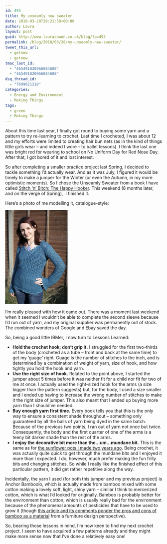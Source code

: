 ```yaml
---
id: 495
title: My unseamly new sweater
date: 2010-03-28T20:21:50+00:00
author: Laura
layout: post
guid: http://www.lauracowen.co.uk/blog/?p=495
permalink: /blog/2010/03/28/my-unseamly-new-sweater/
tweet_this_url:
  - getnew
  - getnew
tmac_last_id:
  - "465491820966084608"
  - "465491820966084608"
dsq_thread_id:
  - "7699621218"
categories:
  - Energy and Environment
  - Making Things
tags:
  - green
  - Making Things
---
```

About this time last year, I finally got round to buying some yarn and a pattern to try re-learning to crochet. Last time I crocheted, I was about 12 and my efforts were limited to creating hair bun nets (as in the kind of things little girls wear &#8211; and indeed I wore &#8211; to ballet lessons). I think the last one was bright red for wearing to school on No Uniform Day for Red Nose Day. After that, I got bored of it and lost interest.

So after completing a smaller practice project last Spring, I decided to tackle something I&#8217;d actually wear. And as it was July, I figured it would be timely to make a jumper for the Winter (or even the Autumn, in my more optimistic moments). So I chose the Unseamly Sweater from a book I have called <a title="Stitch 'n' Bitch book website" href="http://www.knithappens.com/content/view/15/31/" target="_blank">Stitch &#8216;n&#8217; Bitch: The Happy Hooker</a>. This weekend (8 months later, and on the verge of Spring),  I finished it.

Here&#8217;s a photo of me modelling it, catalogue-style:

![Magazine pose for my completed crochet project.](uploads/2010/03/MG_6393-20pc.jpg)

I&#8217;m really pleased with how it came out. There was a moment last weekend when it seemed I wouldn&#8217;t be able to complete the second sleeve because I&#8217;d run out of yarn, and my original supplier was permanently out of stock. The combined wonders of Google and Ebay saved the day.

So, being a good little IBMer, I now turn to Lessons Learned:

  * **Hold the crochet hook; don&#8217;t grip it.** I struggled for the first two-thirds of the body (crocheted as a tube &#8211; front and back at the same time) to get my &#8216;guage&#8217; right. Guage is the number of stitches to the inch, and is determined by a combination of weight of yarn, size of hook, and how tightly you hold the hook and yarn.
  * **Use the right size of hook.** Related to the point above, I started the jumper about 5 times before it was neither fit for a child nor fit for two of me at once. I actually used the right-sized hook for the arms (a size bigger than the pattern suggests) but, for the body, I used a size smaller and I ended up having to increase the wrong number of stitches to make it the right size of jumper. This also meant that I ended up buying more yarn than I should&#8217;ve needed.
  * **Buy enough yarn first time.** Every book tells you that this is the only way to ensure a consistent shade throughout &#8211; something only guaranteed by all the balls of yarn being dyed in the same batch. Because of the previous two points, I ran out of yarn not once but twice. Consequently, the body and the first quarter of one of the arms is a teeny bit darker shade than the rest of the arms.
  * **I enjoy the decorative bit more than the&#8230;um&#8230;mundane bit.** This is the same as for <a title="Sunflower pots blog post." href="http://www.lauracowen.co.uk/blog/2008/02/11/four-months-in-the-making-ormy-pottery-project/" target="_self">the sunflower pots I made two years ago</a>. Being crochet, it was actually quite quick to get through the mundane bits and I enjoyed it more than I expected. I do, however, much prefer making the fun frilly bits and changing stitches. So while I really like the finished effect of this particular pattern, it did get rather repetitive along the way.

Incidentally, the yarn I used (for both this jumper and my previous project) is Anchor Bamboolo, which is actually made from bamboo mixed with some cotton making a lovely soft, light, shiny yarn &#8211; similar I think to mercerized cotton, which is what I&#8217;d looked for originally. Bamboo is probably better for the environment than cotton, which is usually really bad for the environment because of the phenomenal amounts of pesticides that have to be used to grow it (though <a title="Ecological pros and cons of bamboo furniture." href="http://www.inhabitat.com/2007/02/17/ask-inhabitat-is-imported-bamboo-really-sustainable/" target="_blank">this article and its comments ponder the pros and cons of bamboo as a material</a> from a furniture design perspective).

So, bearing those lessons in mind, I&#8217;m now keen to find my next crochet project. I seem to have acquired a few patterns already and they might make more sense now that I&#8217;ve done a relatively easy one!